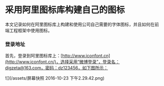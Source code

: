 # 采用阿里图标库构建自己的图标

本文记录如何在阿里图标库上构建和使用公司自己需要的字体图标，并且如何在前端工程框架中使用图标。

### 登录地址

首先，登录到阿里图标库上：[http://www.iconfont.cn](http://www.iconfont.cn/)，选择采用“微博登录”，登录名：digzeta@163.com，密码：dz123456，如下图所示：

![](/assets/屏幕快照 2016-10-23 下午2.29.42.png)

